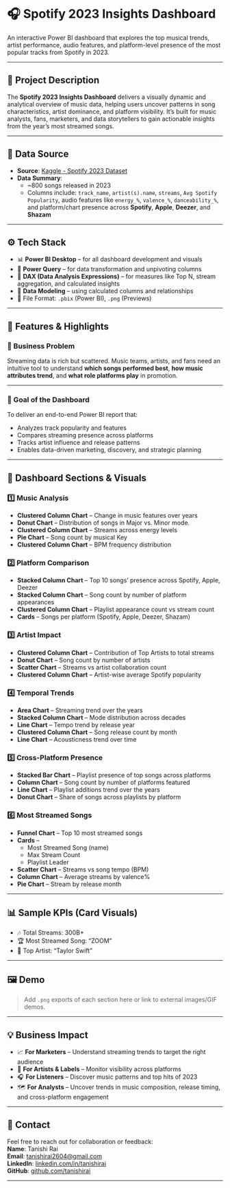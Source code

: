 # 🎧 Spotify 2023 Insights Dashboard

An interactive Power BI dashboard that explores the top musical trends, artist performance, audio features, and platform-level presence of the most popular tracks from Spotify in 2023.

---

## 📝 Project Description

The **Spotify 2023 Insights Dashboard** delivers a visually dynamic and analytical overview of music data, helping users uncover patterns in song characteristics, artist dominance, and platform visibility. It’s built for music analysts, fans, marketers, and data storytellers to gain actionable insights from the year’s most streamed songs.

---

## 📂 Data Source

- **Source**: [Kaggle - Spotify 2023 Dataset](https://www.kaggle.com/datasets/nelgiriyewithana/top-spotify-songs-2023)
- **Data Summary**:
  - ~800 songs released in 2023
  - Columns include: `track_name`, `artist(s).name`, `streams`, `Avg Spotify Popularity`, audio features like `energy_%`, `valence_%`, `danceability_%`, and platform/chart presence across **Spotify**, **Apple**, **Deezer**, and **Shazam**

---

## ⚙️ Tech Stack

- 📊 **Power BI Desktop** – for all dashboard development and visuals
- 🧹 **Power Query** – for data transformation and unpivoting columns
- 🧠 **DAX (Data Analysis Expressions)** – for measures like Top N, stream aggregation, and calculated insights
- 🔗 **Data Modeling** – using calculated columns and relationships
- 📁 File Format: `.pbix` (Power BI), `.png` (Previews)

---

## 🚀 Features & Highlights

### 🎯 Business Problem

Streaming data is rich but scattered. Music teams, artists, and fans need an intuitive tool to understand **which songs performed best**, **how music attributes trend**, and **what role platforms play** in promotion.

---

### 🎯 Goal of the Dashboard

To deliver an end-to-end Power BI report that:
- Analyzes track popularity and features
- Compares streaming presence across platforms
- Tracks artist influence and release patterns
- Enables data-driven marketing, discovery, and strategic planning

---

## 🧭 Dashboard Sections & Visuals

### 1️⃣ Music Analysis
- **Clustered Column Chart** – Change in music features over years
- **Donut Chart** – Distribution of songs in Major vs. Minor mode.
- **Clustered Column Chart** – Streams across energy levels
- **Pie Chart** – Song count by musical Key
- **Clustered Column Chart** – BPM frequency distribution

### 2️⃣ Platform Comparison
- **Stacked Column Chart** – Top 10 songs’ presence across Spotify, Apple, Deezer
- **Stacked Column Chart** – Song count by number of platform appearances
- **Clustered Column Chart** – Playlist appearance count vs stream count
- **Cards** – Songs per platform (Spotify, Apple, Deezer, Shazam)

### 3️⃣ Artist Impact
- **Clustered Column Chart** – Contribution of Top Artists to total streams
- **Donut Chart** – Song count by number of artists
- **Scatter Chart** – Streams vs artist collaboration count
- **Clustered Column Chart** – Artist-wise average Spotify popularity

### 4️⃣ Temporal Trends
- **Area Chart** – Streaming trend over the years
- **Stacked Column Chart** – Mode distribution across decades
- **Line Chart** – Tempo trend by release year
- **Clustered Column Chart** – Song release count by month
- **Line Chart** – Acousticness trend over time

### 5️⃣ Cross-Platform Presence
- **Stacked Bar Chart** – Playlist presence of top songs across platforms
- **Column Chart** – Song count by number of platforms featured
- **Line Chart** – Playlist additions trend over the years
- **Donut Chart** – Share of songs across playlists by platform

### 6️⃣ Most Streamed Songs
- **Funnel Chart** – Top 10 most streamed songs
- **Cards** – 
  - Most Streamed Song (name)
  - Max Stream Count
  - Playlist Leader
- **Scatter Chart** – Streams vs song tempo (BPM)
- **Column Chart** – Average streams by valence%
- **Pie Chart** – Stream by release month

---

## 📊 Sample KPIs (Card Visuals)
- 🎶 Total Streams: 300B+
- 🏆 Most Streamed Song: “ZOOM”
- 🧠 Top Artist: “Taylor Swift”

---

## 🖼️ Demo

> Add `.png` exports of each section here or link to external images/GIF demos.

---

## 💡 Business Impact

- 📈 **For Marketers** – Understand streaming trends to target the right audience
- 🎤 **For Artists & Labels** – Monitor visibility across platforms
- 🎧 **For Listeners** – Discover music patterns and top hits of 2023
- 🗺️ **For Analysts** – Uncover trends in music composition, release timing, and cross-platform engagement

---

## 📩 Contact

Feel free to reach out for collaboration or feedback:  
**Name**: Tanishi Rai  
**Email**: tanishirai2604@gmail.com  
**LinkedIn**: [linkedin.com/in/tanishirai](https://www.linkedin.com/in/tanishi-rai-38974b282/)  
**GitHub**: [github.com/tanishirai](https://github.com/tanishirai)

---

